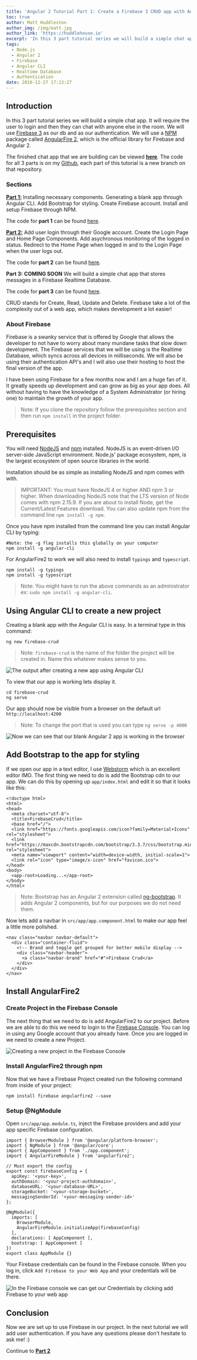 ```yaml
---
title: 'Angular 2 Tutorial Part 1: Create a Firebase 3 CRUD app with Angular CLI'
toc: true
author: Matt Huddleston
author_img: /img/matt.jpg
author_link: 'https://huddlehouse.io'
excerpt: 'In this 3 part tutorial series we will build a simple chat app. It will require the user to login and then they can chat with anyone else in the room.'
tags:
  - Node.js
  - Angular 2
  - Firebase
  - Angular CLI
  - Realtime Database
  - Authentication
date: 2016-12-27 17:13:27
---
```

## Introduction
In this 3 part tutorial series we will build a simple chat app. It will require the user to login and then they can chat with anyone else in the room. We will use [Firebase 3](https://firebase.google.com) as our db and as our authentication. We will use a [NPM](https://www.npmjs.com/) package called [AngularFire 2](https://www.npmjs.com/package/angularfire2), which is the official library for Firebase and Angular 2.

The finished chat app that we are building can be viewed [**here**](https://fir-crud-93710.firebaseapp.com/). The code for all 3 parts is on my [Github](https://github.com/HuddleHouse/firebase-crud), each part of this tutorial is a new branch on that repository.

### Sections

[**Part 1:**](https://progblog.io/Angular-2-Tutorial-Part-1-Create-a-Firebase-3-CRUD-app-with-Angular-CLI/) Installing necessary components. Generating a blank app through Angular CLI. Add Bootstrap for styling. Create Firebase account. Install and setup Firebase through NPM.

The code for **part 1** can be found [here](https://github.com/HuddleHouse/firebase-crud/tree/firebase-crud-part-1). 

[**Part 2:**](https://progblog.io/Angular-2-Tutorial-Part-2-Create-a-Firebase-3-CRUD-app-with-Angular-CLI/) Add user login through their Google account. Create the Login Page and Home Page Components. Add asychronous monitoring of the logged in status. Redirect to the Home Page when logged in and to the Login Page when the user logs out.

The code for **part 2** can be found [here](https://github.com/HuddleHouse/firebase-crud/tree/firebase-crud-part-2). 

**Part 3:** **COMING SOON** We will build a simple chat app that stores messages in a Firebase Realtime Database.

The code for **part 3** can be found [here](https://github.com/HuddleHouse/firebase-crud/tree/firebase-crud-part-3). 

CRUD stands for Create, Read, Update and Delete. Firebase take a lot of the complexity out of a web app, which makes development a lot easier!

### About Firebase

Firebase is a swanky service that is offered by Google that allows the developer to not have to worry about many mundane tasks that slow down development. The Firebase services that we will be using is the Realtime Database, which syncs across all devices in milliseconds. We will also be using their authentication API's and I will also use their hosting to host the final version of the app.

I have been using Firebase for a few months now and I am a huge fan of it. It greatly speeds up development and can grow as big as your app does. All without having to have the knowledge of a System Administrator (or hiring one) to maintain the growth of your app.

> Note: If you clone the repository follow the prerequisites section and then run `npm install` in the project folder.

## Prerequisites

You will need [NodeJS](https://nodejs.org/en/download/) and [npm](https://www.npmjs.com/) installed. NodeJS is an event-driven I/O server-side JavaScript environment. Node.js' package ecosystem, npm, is the largest ecosystem of open source libraries in the world.

Installation should be as simple as installing NodeJS and npm comes with with.

> IMPORTANT: You must have NodeJS 4 or higher AND npm 3 or higher. When downloading NodeJS note that the LTS version of Node comes with npm 2.15.9. If you are about to install Node, get the Current/Latest Features download. You can also update npm from the command line `npm install -g npm`. 

Once you have npm installed from the command line you can install Angular CLI by typing:

```
#Note: the -g flag installs this globally on your computer
npm install -g angular-cli
```

For AngularFire2 to work we will also need to install `typings` and `typescript`.

```
npm install -g typings
npm install -g typescript
```
> Note: You might have to run the above commands as an administrator ex: `sudo npm install -g angular-cli`.

## Using Angular CLI to create a new project

Creating a blank app with the Angular CLI is easy. In a terminal type in this command:

```
ng new firebase-crud
```

> Note: `firebase-crud` is the name of the folder the project will be created in. Name this whatever makes sense to you. 

![The output after creating a new app using Angular CLI](new-app.png)

To view that our app is working lets display it.

```
cd firebase-crud
ng serve
```
Our app should now be visible from a browser on the default url `http://localhost:4200`

> Note: To change the port that is used you can type `ng serve -p 4000`

![Now we can see that our blank Angular 2 app is working in the browser](FirebaseCrud.png)

## Add Bootstrap to the app for styling

If we open our app in a text editor, I use [Webstorm](https://www.jetbrains.com/webstorm/) which is an excellent editor IMO. The first thing we need to do is add the Bootstrap cdn to our app. We can do this by opening up `app/index.html` and edit it so that it looks like this:

```
<!doctype html>
<html>
<head>
  <meta charset="utf-8">
  <title>FirebaseCrud</title>
  <base href="/">
  <link href="https://fonts.googleapis.com/icon?family=Material+Icons" rel="stylesheet">
  <link href="https://maxcdn.bootstrapcdn.com/bootstrap/3.3.7/css/bootstrap.min.css" rel="stylesheet">
  <meta name="viewport" content="width=device-width, initial-scale=1">
  <link rel="icon" type="image/x-icon" href="favicon.ico">
</head>
<body>
  <app-root>Loading...</app-root>
</body>
</html>
```
> Note: Bootstrap has an Angular 2 extension called [ng-bootstrap](https://ng-bootstrap.github.io/#/home). It adds Angular 2 components, but for our purposes we do not need them. 

Now lets add a navbar in `src/app/app.component.html` to make our app feel a little more polished.

```
<nav class="navbar navbar-default">
  <div class="container-fluid">
    <!-- Brand and toggle get grouped for better mobile display -->
    <div class="navbar-header">
      <a class="navbar-brand" href="#">Firebase Crud</a>
    </div>
  </div>
</nav>
```

## Install AngularFire2

### Create Project in the Firebase Console

The next thing that we need to do is add AngularFire2 to our project. Before we are able to do this we need to login to the [Firebase Console](https://console.firebase.google.com/). You can log in using any Google account that you already have. Once you are logged in we need to create a new Project. 

![Creating a new project in the Firebase Console](Firebase_Console.png)

### Install AngularFire2 through npm

Now that we have a Firebase Project created run the following command from inside of your project:

```
npm install firebase angularfire2 --save
```

### Setup @NgModule

Open `src/app/app.module.ts`, inject the Firebase providers and add your app specific Firebase configuration.

```
import { BrowserModule } from '@angular/platform-browser';
import { NgModule } from '@angular/core';
import { AppComponent } from './app.component';
import { AngularFireModule } from 'angularfire2';

// Must export the config
export const firebaseConfig = {
  apiKey: '<your-key>',
  authDomain: '<your-project-authdomain>',
  databaseURL: '<your-database-URL>',
  storageBucket: '<your-storage-bucket>',
  messagingSenderId: '<your-messaging-sender-id>'
};

@NgModule({
  imports: [
    BrowserModule,
    AngularFireModule.initializeApp(firebaseConfig)
  ],
  declarations: [ AppComponent ],
  bootstrap: [ AppComponent ]
})
export class AppModule {}
```
Your Firebase credentials can be found in the Firebase console. When you log in, click `Add Firebase to your Web App` and your credentials will be there. 

![In the Firebase console we can get our Credentials by clicking add Firebase to your web app](addToWebApp.png)

## Conclusion

Now we are set up to use Firebase in our project. In the next tutorial we will add user authentication. If you have any questions please don't hesitate to ask me! :)

Continue to [**Part 2**](https://progblog.io/Angular-2-Tutorial-Part-2-Create-a-Firebase-3-CRUD-app-with-Angular-CLI/)